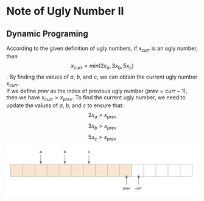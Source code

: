 # Note of Ugly Number II
## Dynamic Programing
According to the given definition of ugly numbers, if $x_{curr}$ is an ugly number, then 
$$x_{curr} = min (2x_a, 3x_b, 5x_c)$$. By finding the values of $a$, $b$, and $c$, we can obtain the current ugly number $x_{curr}$.  
If we define $prev$ as the index of previous ugly number ($prev=curr-1$), then we have $x_{curr} > x_{prev}$. To find the current ugly number, we need to update the values of $a$, $b$, and $c$ to ensure that:
$$2x_a > x_{prev}$$
$$3x_b > x_{prev}$$
$$5x_c > x_{prev}$$
![Ugly_Number_II.png](Ugly_Number_II.png)


